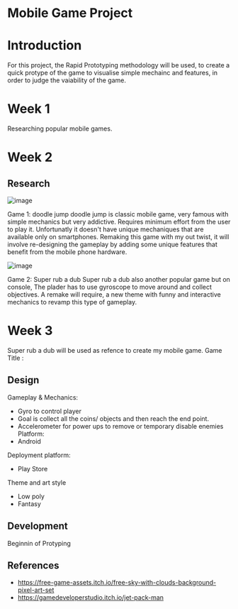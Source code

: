 # Mobile Game Project

# Introduction
For this project, the Rapid Prototyping methodology will be used, to create a quick protype of the game to visualise simple mechainc and features,
in order to judge the vaiability of the game. 

# Week 1
Researching popular mobile games. 

# Week 2
## Research

![image](https://github.com/rahman0002/Mobile-Game-Project/assets/91261400/f693eff2-70aa-4835-8570-72a57c6fc1f3)


Game 1: doodle jump
doodle jump is classic  mobile game, very famous with simple mechanics but very addictive. Requires minimum effort from the user to play it.
Unfortunatly it doesn't have unique mechaniques that are available only on smartphones.
Remaking this game with my out twist, it will involve re-designing the gameplay by adding some unique features that benefit from the mobile phone hardware. 


![image](https://github.com/rahman0002/Mobile-Game-Project/assets/91261400/6b33162c-eb60-4831-91b1-6237a0d541b4)


Game 2: Super rub a dub
Super rub a dub also another popular game but on console, The plader has to use gyroscope to move around and collect objectives.
A remake will require, a new theme with funny and interactive mechanics to revamp this type of gameplay.

# Week 3
Super rub a dub will be used as refence to create my mobile game.
Game Title : 

## Design
Gameplay & Mechanics:
- Gyro to control player
- Goal is collect all the coins/ objects and then reach the end point.
- Accelerometer for power ups to remove or temporary disable enemies
Platform:
- Android

Deployment platform:
- Play Store

Theme and art style
- Low poly
- Fantasy

## Development
Beginnin of Protyping

## References
- https://free-game-assets.itch.io/free-sky-with-clouds-background-pixel-art-set
- https://gamedeveloperstudio.itch.io/jet-pack-man
